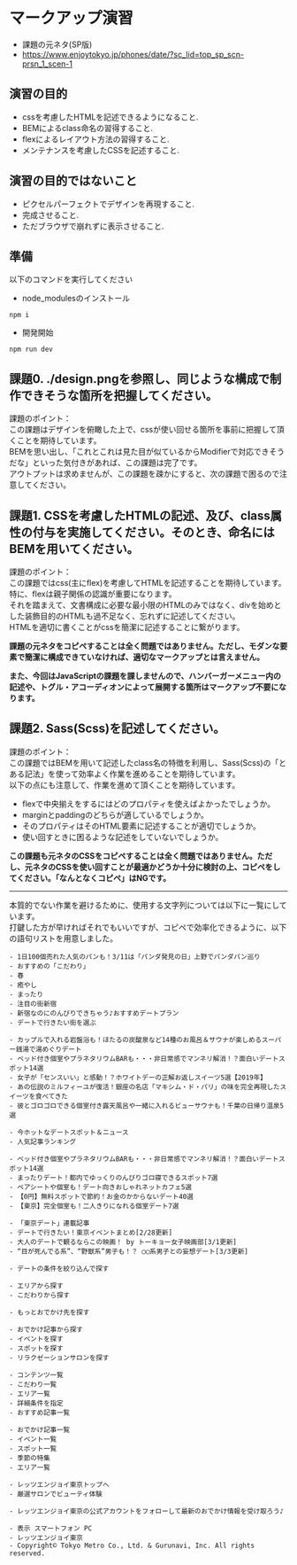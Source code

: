 # マークアップ演習

- 課題の元ネタ(SP版)
- https://www.enjoytokyo.jp/phones/date/?sc_lid=top_sp_scn-prsn_1_scen-1

## 演習の目的
- cssを考慮したHTMLを記述できるようになること.
- BEMによるclass命名の習得すること.
- flexによるレイアウト方法の習得すること.
- メンテナンスを考慮したCSSを記述すること.

## 演習の目的ではないこと
- ピクセルパーフェクトでデザインを再現すること.
- 完成させること.
- ただブラウザで崩れずに表示させること.

## 準備
以下のコマンドを実行してください  

- node_modulesのインストール

`npm i` 

- 開発開始

`npm run dev`


## 課題0. ./design.pngを参照し、同じような構成で制作できそうな箇所を把握してください。
課題のポイント：  
この課題はデザインを俯瞰した上で、cssが使い回せる箇所を事前に把握して頂くことを期待しています。  
BEMを思い出し、「これとこれは見た目が似ているからModifierで対応できそうだな」といった気付きがあれば、この課題は完了です。  
アウトプットは求めませんが、この課題を疎かにすると、次の課題で困るので注意してください。


## 課題1. CSSを考慮したHTMLの記述、及び、class属性の付与を実施してください。そのとき、命名にはBEMを用いてください。
課題のポイント：  
この課題ではcss(主にflex)を考慮してHTMLを記述することを期待しています。  
特に、flexは親子関係の認識が重要になります。  
それを踏まえて、文書構成に必要な最小限のHTMLのみではなく、divを始めとした装飾目的のHTMLも過不足なく、忘れずに記述してください。  
HTMLを適切に書くことがcssを簡潔に記述することに繋がります。  

__課題の元ネタをコピペすることは全く問題ではありません。ただし、モダンな要素で簡潔に構成できていなければ、適切なマークアップとは言えません。__  

__また、今回はJavaScriptの課題を課しませんので、ハンバーガーメニュー内の記述や、トグル・アコーディオンによって展開する箇所はマークアップ不要になります。__

## 課題2. Sass(Scss)を記述してください。
課題のポイント：  
この課題ではBEMを用いて記述したclass名の特徴を利用し、Sass(Scss)の「とある記法」を使って効率よく作業を進めることを期待しています。  
以下の点にも注意して、作業を進めて頂くことを期待しています。

- flexで中央揃えをするにはどのプロパティを使えばよかったでしょうか。
- marginとpaddingのどちらが適しているでしょうか。
- そのプロパティはそのHTML要素に記述することが適切でしょうか。
- 使い回すときに困るような記述をしていないでしょうか。

__この課題も元ネタのCSSをコピペすることは全く問題ではありません。ただし、元ネタのCSSを使い回すことが最適かどうか十分に検討の上、コピペをしてください。「なんとなくコピペ」はNGです。__ 

---

本質的でない作業を避けるために、使用する文字列については以下に一覧にしています。  
打鍵した方が早ければそれでもいいですが、コピペで効率化できるように、以下の語句リストを用意しました。


```
- 1日100個売れた人気のパンも！3/11は「パンダ発見の日」上野でパンダパン巡り
- おすすめの「こだわり」
- 春
- 癒やし
- まったり
- 注目の街新宿
- 新宿なのにのんびりできちゃう♪おすすめデートプラン
- デートで行きたい街を選ぶ

- カップルで入れる岩盤浴も！ほたるの炭酸泉など14種のお風呂＆サウナが楽しめるスーパー銭湯で湯めぐりデート
- ベッド付き個室やプラネタリウムBARも・・・非日常感でマンネリ解消！？面白いデートスポット14選
- 女子が「センスいい」と感動！？ホワイトデーの正解お返しスイーツ5選【2019年】
- あの伝説のミルフィーユが復活！銀座の名店「マキシム・ド・パリ」の味を完全再現したスイーツを食べてきた
- 彼とゴロゴロできる個室付き露天風呂や一緒に入れるビューサウナも！千葉の日帰り温泉5選

- 今ホットなデートスポット＆ニュース
- 人気記事ランキング

- ベッド付き個室やプラネタリウムBARも・・・非日常感でマンネリ解消！？面白いデートスポット14選
- まったりデート！都内でゆっくりのんびりゴロ寝できるスポット7選
- ペアシートや個室も！デート向きおしゃれネットカフェ5選
- 【0円】無料スポットで節約！お金のかからないデート40選
- 【東京】完全個室も！二人きりになれる個室デート7選

- 「東京デート」連載記事
- デートで行きたい！東京イベントまとめ[2/28更新]
- 大人のデートで観るならこの映画！ by トーキョー女子映画部[3/1更新]
- “目が死んでる系”、“野獣系”男子も！？ ◯◯系男子との妄想デート[3/3更新]

- デートの条件を絞り込んで探す

- エリアから探す
- こだわりから探す

- もっとおでかけ先を探す

- おでかけ記事から探す
- イベントを探す
- スポットを探す
- リラクゼーションサロンを探す

- コンテンツ一覧
- こだわり一覧
- エリア一覧
- 詳細条件を指定
- おすすめ記事一覧

- おでかけ記事一覧
- イベント一覧
- スポット一覧
- 季節の特集
- エリア一覧

- レッツエンジョイ東京トップへ
- 厳選サロンでビューティ体験

- レッツエンジョイ東京の公式アカウントをフォローして最新のおでかけ情報を受け取ろう♪

- 表示 スマートフォン PC
- レッツエンジョイ東京
- Copyright© Tokyo Metro Co., Ltd. & Gurunavi, Inc. All rights reserved.

```
